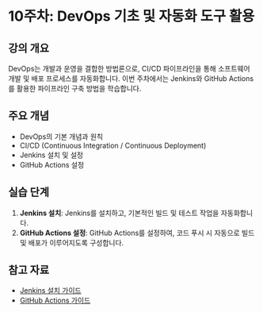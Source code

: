 # 10주차: DevOps 기초 및 자동화 도구 활용

## 강의 개요
DevOps는 개발과 운영을 결합한 방법론으로, CI/CD 파이프라인을 통해 소프트웨어 개발 및 배포 프로세스를 자동화합니다. 이번 주차에서는 Jenkins와 GitHub Actions를 활용한 파이프라인 구축 방법을 학습합니다.

## 주요 개념
- DevOps의 기본 개념과 원칙
- CI/CD (Continuous Integration / Continuous Deployment)
- Jenkins 설치 및 설정
- GitHub Actions 설정

## 실습 단계
1. **Jenkins 설치**: Jenkins를 설치하고, 기본적인 빌드 및 테스트 작업을 자동화합니다.
2. **GitHub Actions 설정**: GitHub Actions를 설정하여, 코드 푸시 시 자동으로 빌드 및 배포가 이루어지도록 구성합니다.

## 참고 자료
- [Jenkins 설치 가이드](https://www.jenkins.io/doc/book/installing)
- [GitHub Actions 가이드](https://docs.github.com/en/actions)
